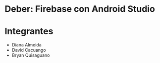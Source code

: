 # Deber: Firebase con Android Studio

# Integrantes
- Diana Almeida
- David Cacuango
- Bryan Quisaguano
